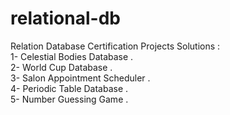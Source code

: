 # relational-db
Relation Database Certification Projects Solutions :
<br />
1- Celestial Bodies Database .
<br />
2- World Cup Database .
<br />
3- Salon Appointment Scheduler .
<br />
4- Periodic Table Database .
<br />
5- Number Guessing Game .
<br />
